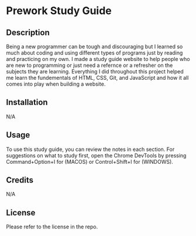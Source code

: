 # Prework Study Guide

## Description

Being a new programmer can be tough and discouraging but I learned so much about coding and using different types of programs just by reading and practicing on my own. I made a study guide website to help people who are new to programming or just need a refernce or a refresher on the subjects they are learning. Everything I did throughout this project helped me learn the fundementals of HTML, CSS, Git, and JavaScript and how it all comes into play when building a website.

## Installation

N/A

## Usage

To use this study guide, you can review the notes in each section. For suggestions on what to study first, open the Chrome DevTools by pressing Command+Option+I for (MACOS) or Control+Shift+I for (WINDOWS).

## Credits

N/A

## License

Please refer to the license in the repo.
